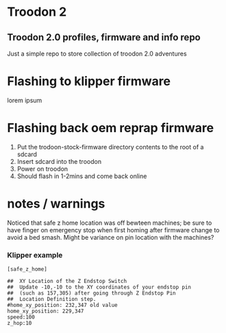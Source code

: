 # Troodon 2
## Troodon 2.0 profiles, firmware and info repo

Just a simple repo to store collection of troodon 2.0 adventures

# Flashing to klipper firmware
lorem ipsum

# Flashing back oem reprap firmware
1. Put the trodoon-stock-firmware directory contents to the root of a sdcard
2. Insert sdcard into the troodon
3. Power on troodon
4. Should flash in 1-2mins and come back online

# notes / warnings
Noticed that safe z home location was off bewteen machines; be sure to have finger on emergency stop when first homing after firmware change to avoid a bed smash.  Might be variance on pin location with the machines?  

### Klipper example
```
[safe_z_home]

##  XY Location of the Z Endstop Switch
##  Update -10,-10 to the XY coordinates of your endstop pin 
##  (such as 157,305) after going through Z Endstop Pin
##  Location Definition step.
#home_xy_position: 232,347 old value
home_xy_position: 229,347
speed:100
z_hop:10
```
